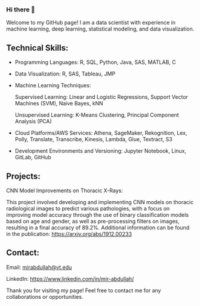 ### Hi there 👋

Welcome to my GitHub page! I am a data scientist with experience in machine learning, deep learning, statistical modeling, and data visualization.


## Technical Skills:

* Programming Languages: R, SQL, Python, Java, SAS, MATLAB, C
* Data Visualization: R, SAS, Tableau, JMP
* Machine Learning Techniques: 

   Supervised Learning: Linear and Logistic Regressions, Support Vector Machines (SVM), Naive Bayes, kNN
    
   Unsupervised Learning: K-Means Clustering, Principal Component Analysis (PCA)
    
* Cloud Platforms/AWS Services: Athena, SageMaker, Rekognition, Lex, Polly, Translate, Transcribe, Kinesis, Lambda, Glue, Textract, S3
  
* Development Environments and Versioning: Jupyter Notebook, Linux, GitLab, GitHub
  
## Projects:

  CNN Model Improvements on Thoracic X-Rays:
  
  This project involved developing and implementing CNN models on thoracic radiological images to predict various pathologies, with a focus on improving model accuracy through the use of binary classification models based on age and gender, as well as pre-processing filters on images, resulting in a final accuracy of 89.2%. Additional information can be found in the publication: https://arxiv.org/abs/1912.00233  
  
## Contact:

  Email: mirabdullah@vt.edu  
  
  LinkedIn: https://www.linkedin.com/in/mir-abdullah/  
  
Thank you for visiting my page! Feel free to contact me for any collaborations or opportunities.
